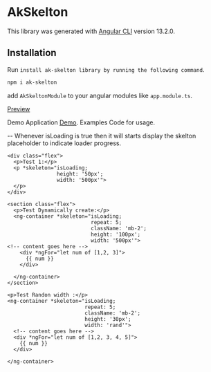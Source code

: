 # AkSkelton

This library was generated with [Angular CLI](https://github.com/angular/angular-cli) version 13.2.0.

## Installation

Run `install ak-skelton library by running the following command`. 

```sh
npm i ak-skelton
```

add `AkSkeltonModule` to your angular modules like `app.module.ts`.

 [Preview](../testing/src/assets/skelton.png)

Demo Application [Demo](https://stackblitz.com/github/ajaykumarReddy/ak-agnular-skelton).
Examples Code for usage.

-- Whenever isLoading is true then it will starts display the skelton placeholder to indicate loader progress.

```
<div class="flex">
  <p>Test 1:</p>
  <p *skeleton="isLoading; 
                height: '50px'; 
                width: '500px'">
  </p>
</div>

<section class="flex">
  <p>Test Dynamically create:</p>
  <ng-container *skeleton="isLoading; 
                           repeat: 5; 
                           className: 'mb-2'; 
                           height: '100px';
                           width: '500px'">
<!-- content goes here -->
    <div *ngFor="let num of [1,2, 3]">
      {{ num }}
    </div>

  </ng-container>
</section>

<p>Test Randon width :</p>
<ng-container *skeleton="isLoading; 
                         repeat: 5; 
                         className: 'mb-2'; 
                         height: '30px'; 
                         width: 'rand'">
  <!-- content goes here -->
  <div *ngFor="let num of [1,2, 3, 4, 5]">
    {{ num }}
  </div>

</ng-container>
```